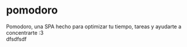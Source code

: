 # pomodoro
Pomodoro, una SPA hecho para optimizar tu tiempo, tareas y ayudarte a concentrarte :3
<br>
dfsdfsdf

